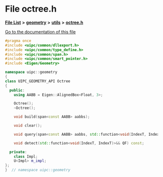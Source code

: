 

# File octree.h

[**File List**](files.md) **>** [**geometry**](dir_04894967a28d068f10a69f6e8a07a2cb.md) **>** [**utils**](dir_739799d2da88efedfd4a7c44220c72e4.md) **>** [**octree.h**](octree_8h.md)

[Go to the documentation of this file](octree_8h.md)


```C++
#pragma once
#include <uipc/common/dllexport.h>
#include <uipc/common/type_define.h>
#include <uipc/common/span.h>
#include <uipc/common/smart_pointer.h>
#include <Eigen/Geometry>

namespace uipc::geometry
{
class UIPC_GEOMETRY_API Octree
{
  public:
    using AABB = Eigen::AlignedBox<Float, 3>;

    Octree();
    ~Octree();

    void build(span<const AABB> aabbs);

    void clear();

    void query(span<const AABB> aabbs, std::function<void(IndexT, IndexT)>&& QF) const;

    void detect(std::function<void(IndexT, IndexT)>&& QF) const;

  private:
    class Impl;
    U<Impl> m_impl;
};
}  // namespace uipc::geometry
```


